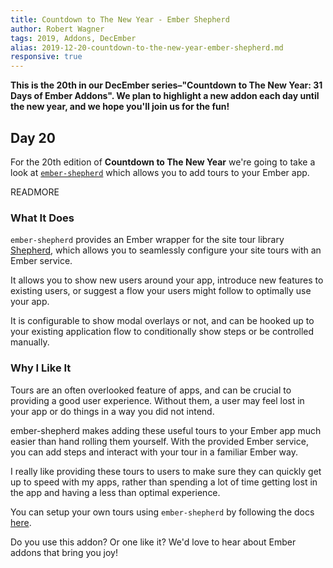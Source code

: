 ```yaml
---
title: Countdown to The New Year - Ember Shepherd
author: Robert Wagner
tags: 2019, Addons, DecEmber
alias: 2019-12-20-countdown-to-the-new-year-ember-shepherd.md
responsive: true
---
```


**This is the 20th in our DecEmber series–"Countdown to The New Year: 31 Days of Ember Addons". We plan to highlight a new addon each day until the new year, and we hope you'll join us for the fun!**

## Day 20

For the 20th edition of **Countdown to The New Year** we're going to take a
look at [`ember-shepherd`](https://emberobserver.com/addons/ember-shepherd)
which allows you to add tours to your Ember app.

READMORE

### What It Does

`ember-shepherd` provides an Ember wrapper for the site tour library
[Shepherd](https://shepherdjs.dev/), which allows you to seamlessly
configure your site tours with an Ember service.

It allows you to show new users around your app, introduce new features to existing users, or suggest a flow your users might follow to optimally use your app.

It is configurable to show modal overlays or not, and can be hooked up to your existing application flow to conditionally show steps or be controlled manually.

### Why I Like It

Tours are an often overlooked feature of apps, and can be crucial to providing a good user experience. Without them, a user may feel lost in your app or do things in a way you did not intend.

ember-shepherd makes adding these useful tours to your Ember app much easier than hand rolling them yourself. With the provided Ember service, you can add steps and interact with your tour in a familiar Ember way.

I really like providing these tours to users to make sure they can quickly get up to speed with my apps, rather than spending a lot of time getting lost in the app and having a less than optimal experience.

You can setup your own tours using `ember-shepherd` by following the docs [here](https://shipshapecode.github.io/ember-shepherd/).

Do you use this addon? Or one like it? We'd love to hear about Ember addons that bring you joy!
